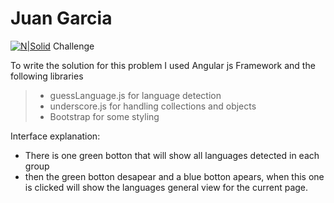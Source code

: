 # Juan Garcia

[![N|Solid](https://www.keeeb.com/img/favicon.png)](https://nodesource.com/products/nsolid) Challenge

To write the solution for this problem I used Angular js Framework and the following libraries

  >- guessLanguage.js for language detection
  >- underscore.js for handling collections and objects
  >- Bootstrap for some styling

Interface explanation:
  - There is one green botton that will show all languages detected in each group
  - then the green botton desapear and a blue botton apears, when this one is clicked will show the languages general view for the current page.